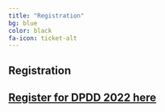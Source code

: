 ```yaml
---
title: "Registration"
bg: blue
color: black
fa-icon: ticket-alt
---
```


## Registration

## [Register for DPDD 2022 here](https://www.eventbrite.com/e/data-platform-discovery-day-2022-tickets-165721995951)
